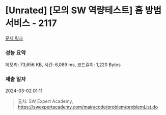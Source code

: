# [Unrated] [모의 SW 역량테스트] 홈 방범 서비스 - 2117 

[문제 링크](https://swexpertacademy.com/main/code/problem/problemDetail.do?contestProbId=AV5V61LqAf8DFAWu) 

### 성능 요약

메모리: 73,656 KB, 시간: 6,089 ms, 코드길이: 1,220 Bytes

### 제출 일자

2024-03-02 01:11



> 출처: SW Expert Academy, https://swexpertacademy.com/main/code/problem/problemList.do